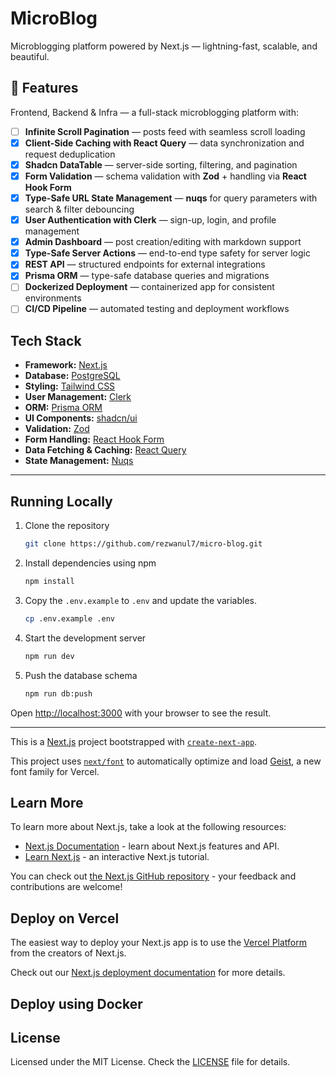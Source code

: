 # MicroBlog

Microblogging platform powered by Next.js — lightning-fast, scalable, and beautiful.

## 🚀 Features

Frontend, Backend & Infra — a full-stack microblogging platform with:

* [ ] **Infinite Scroll Pagination** — posts feed with seamless scroll loading
* [x] **Client-Side Caching with React Query** — data synchronization and request deduplication
* [x] **Shadcn DataTable** — server-side sorting, filtering, and pagination
* [x] **Form Validation** — schema validation with **Zod** + handling via **React Hook Form**
* [x] **Type-Safe URL State Management** — **nuqs** for query parameters with search & filter debouncing
* [x] **User Authentication with Clerk** — sign-up, login, and profile management
* [x] **Admin Dashboard** — post creation/editing with markdown support
* [x] **Type-Safe Server Actions** — end-to-end type safety for server logic
* [x] **REST API** — structured endpoints for external integrations
* [x] **Prisma ORM** — type-safe database queries and migrations
* [ ] **Dockerized Deployment** — containerized app for consistent environments
* [ ] **CI/CD Pipeline** — automated testing and deployment workflows

## Tech Stack

- **Framework:** [Next.js](https://nextjs.org)
- **Database:** [PostgreSQL](https://www.postgresql.org)
- **Styling:** [Tailwind CSS](https://tailwindcss.com)
- **User Management:** [Clerk](https://clerk.com)
- **ORM:** [Prisma ORM](https://www.prisma.io/orm)
- **UI Components:** [shadcn/ui](https://ui.shadcn.com)
- **Validation:** [Zod](https://zod.dev)
- **Form Handling:** [React Hook Form](https://react-hook-form.com)
- **Data Fetching & Caching:** [React Query](https://tanstack.com/query/latest)
- **State Management:** [Nuqs](https://nuqs.dev)

---

## Running Locally

1. Clone the repository

   ```bash
   git clone https://github.com/rezwanul7/micro-blog.git
   ```

2. Install dependencies using npm

   ```bash
   npm install
   ```

3. Copy the `.env.example` to `.env` and update the variables.

   ```bash
   cp .env.example .env
   ```

4. Start the development server

   ```bash
   npm run dev
   ```

5. Push the database schema

   ```bash
   npm run db:push
   ```

Open [http://localhost:3000](http://localhost:3000) with your browser to see the result.

---

This is a [Next.js](https://nextjs.org) project bootstrapped with [
`create-next-app`](https://nextjs.org/docs/app/api-reference/cli/create-next-app).

This project uses [`next/font`](https://nextjs.org/docs/app/building-your-application/optimizing/fonts) to automatically
optimize and load [Geist](https://vercel.com/font), a new font family for Vercel.

## Learn More

To learn more about Next.js, take a look at the following resources:

- [Next.js Documentation](https://nextjs.org/docs) - learn about Next.js features and API.
- [Learn Next.js](https://nextjs.org/learn) - an interactive Next.js tutorial.

You can check out [the Next.js GitHub repository](https://github.com/vercel/next.js) - your feedback and contributions
are welcome!

## Deploy on Vercel

The easiest way to deploy your Next.js app is to use
the [Vercel Platform](https://vercel.com/new?utm_medium=default-template&filter=next.js&utm_source=create-next-app&utm_campaign=create-next-app-readme)
from the creators of Next.js.

Check out our [Next.js deployment documentation](https://nextjs.org/docs/app/building-your-application/deploying) for
more details.

## Deploy using Docker

## License

Licensed under the MIT License. Check the [LICENSE](./LICENSE.md) file for details.